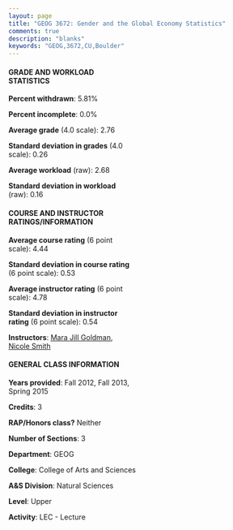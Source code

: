 ```yaml
---
layout: page
title: "GEOG 3672: Gender and the Global Economy Statistics"
comments: true
description: "blanks"
keywords: "GEOG,3672,CU,Boulder"
---
```

<head>
<script src="https://ajax.googleapis.com/ajax/libs/jquery/2.1.3/jquery.min.js"></script>
<script src="https://dl.dropboxusercontent.com/s/pc42nxpaw1ea4o9/highcharts.js?dl=0"></script>
<!-- <script src="../assets/js/highcharts.js"></script> -->
<style type="text/css">@font-face {
	font-family: "Bebas Neue";
	src: url(https://www.filehosting.org/file/details/544349/BebasNeue Regular.otf) format("opentype");
	}
	h1.Bebas { 
		font-family: "Bebas Neue", Verdana, Tahoma;
	}
</style>
</head>
<body>
	<div id="container" style="float: right; width: 45%; height: 88%; margin-left: 2.5%; margin-right: 2.5%;"></div>
	<script language="JavaScript">
		$(document).ready(function() {
		var chart = {type: 'column'};
		var title = {text: 'Grade Distribution'};
		var xAxis = {categories: ['A','B','C','D','F'],crosshair: true};
		var yAxis = {min: 0,title: {text: 'Percentage'}};
		var tooltip = {headerFormat: '<center><b><span style="font-size:20px">{point.key}</span></b></center>',
		               pointFormat: '<td style="padding:0"><b>{point.y:.1f}%</b></td>',
		               footerFormat: '</table>',shared: true,useHTML: true};
		var plotOptions = {column: {pointPadding: 0.0,borderWidth: 0}};  
		var credits = {enabled: false};var series= [{name: 'Percent',data: [25.82,40.68,22.7,5.44,5.36,]}];
		var json = {};
		json.chart = chart;
		json.title = title;
		json.tooltip = tooltip;
		json.xAxis = xAxis;
		json.yAxis = yAxis;  
		json.series = series;
		json.plotOptions = plotOptions;  
		json.credits = credits;
		$('#container').highcharts(json);
	});
	</script>
</body>
			   
#### GRADE AND WORKLOAD STATISTICS

**Percent withdrawn**: 5.81%

**Percent incomplete**: 0.0%

**Average grade** (4.0 scale): 2.76

**Standard deviation in grades** (4.0 scale): 0.26

**Average workload** (raw): 2.68

**Standard deviation in workload** (raw): 0.16

#### COURSE AND INSTRUCTOR RATINGS/INFORMATION

**Average course rating** (6 point scale): 4.44

**Standard deviation in course rating** (6 point scale): 0.53

**Average instructor rating** (6 point scale): 4.78

**Standard deviation in instructor rating** (6 point scale): 0.54

**Instructors**: <a href='../../instructors/Mara_Jill_Goldman'>Mara Jill Goldman</a>, <a href='../../instructors/Nicole_Smith'>Nicole Smith</a>

#### GENERAL CLASS INFORMATION

**Years provided**: Fall 2012, Fall 2013, Spring 2015

**Credits**: 3

**RAP/Honors class?** Neither

**Number of Sections**: 3

**Department**: GEOG

**College**: College of Arts and Sciences

**A&S Division**: Natural Sciences

**Level**: Upper

**Activity**: LEC - Lecture
